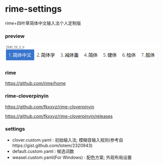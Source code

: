 # rime-settings
rime+四叶草简体中文输入法个人定制版

### preview

![preview](https://github.com/HapHac/rime-settings/blob/main/Snipaste_2021-05-05_16-24-26.png)


### rime

https://github.com/rime/home

### rime-cloverpinyin

https://github.com/fkxxyz/rime-cloverpinyin

https://github.com/fkxxyz/rime-cloverpinyin/releases


### settings

* clover.custom.yaml : 初始输入法; 模糊音输入规则(参考自https://gist.github.com/lotem/2320943)
* default.custom.yaml : 候选词数
* weasel.custom.yaml(For Windows) : 配色方案; 外观布局设置

